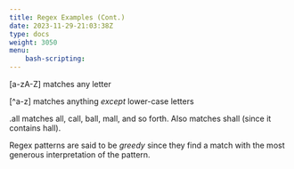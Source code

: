 ```yaml
---
title: Regex Examples (Cont.)
date: 2023-11-29-21:03:38Z
type: docs 
weight: 3050
menu: 
    bash-scripting:
---
```



[a-zA-Z] matches any letter

[^a-z] matches anything  _except_  lower-case letters

.all matches all, call, ball, mall, and so forth.  Also matches shall (since it contains hall).

Regex patterns are said to be  _greedy_  since they find a match with the most generous interpretation of the pattern.


